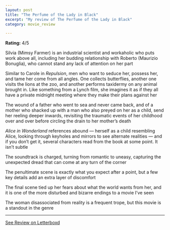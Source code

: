 ```yaml
---
layout: post
title: "The Perfume of the Lady in Black"
excerpt: "My review of The Perfume of the Lady in Black"
category: movie_review

---
```


**Rating:** 4/5

Silvia (Mimsy Farmer) is an industrial scientist and workaholic who puts work above all, including her budding relationship with Roberto (Maurizio Bonuglia), who cannot stand any lack of attention on her part

Similar to Carole in <i>Repulsion</i>, men who want to seduce her, possess her, and tame her come from all angles. One collects butterflies, another one visits the lions at the zoo, and another performs taxidermy on any animal brought in. Like something from a Lynch film, she imagines it as if they all have a private midnight meeting where they make their plans against her

The wound of a father who went to sea and never came back, and of a mother who shacked up with a man who also preyed on her as a child, send her reeling deeper inwards, revisiting the traumatic events of her childhood over and over before circling the drain to her mother’s death

<i>Alice in Wonderland</i> references abound — herself as a child resembling Alice, looking through keyholes and mirrors to see alternate realities — and if you don’t get it, several characters read from the book at some point. It isn’t subtle

The soundtrack is charged, turning from romantic to uneasy, capturing the unexpected dread that can come at any turn of the corner

The penultimate scene is exactly what you expect after a point, but a few key details add an extra layer of discomfort 

The final scene tied up her fears about what the world wants from her, and it is one of the more disturbed and bizarre endings to a movie I’ve seen

The woman disassociated from reality is a frequent trope, but this movie is a standout in the genre

<hr>

[See Review on Letterboxd](https://boxd.it/4ouJhf)
